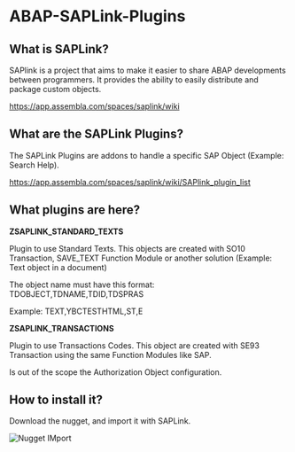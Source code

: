 # ABAP-SAPLink-Plugins

## What is SAPLink?

SAPlink is a project that aims to make it easier to share ABAP developments between programmers. It provides the ability to easily distribute and package custom objects.

https://app.assembla.com/spaces/saplink/wiki

## What are the SAPLink Plugins?

The SAPLink Plugins are addons to handle a specific SAP Object (Example: Search Help).

https://app.assembla.com/spaces/saplink/wiki/SAPlink_plugin_list

## What plugins are here?

**ZSAPLINK_STANDARD_TEXTS**

Plugin to use Standard Texts. This objects are created with SO10 Transaction, SAVE_TEXT Function Module or another solution (Example: Text object in a document)

The object name must have this format: TDOBJECT,TDNAME,TDID,TDSPRAS

Example: TEXT,YBCTESTHTML,ST,E

**ZSAPLINK_TRANSACTIONS**

Plugin to use Transactions Codes. This object are created with SE93 Transaction using the same Function Modules like SAP.

Is out of the scope the Authorization Object configuration.

## How to install it?

Download the nugget, and import it with SAPLink.

![Nugget IMport](http://rene.turnheim.com/wp/wp-content/uploads/2013/09/ZSAPLINK.png)

